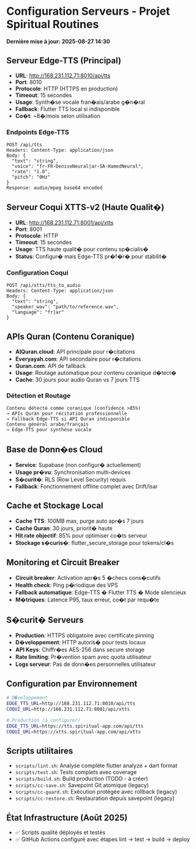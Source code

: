 # Configuration Serveurs - Projet Spiritual Routines

**Dernière mise à jour: 2025-08-27 14:30**

## Serveur Edge-TTS (Principal)
- **URL**: http://168.231.112.71:8010/api/tts
- **Port**: 8010
- **Protocole**: HTTP (HTTPS en production)
- **Timeout**: 15 secondes
- **Usage**: Synth�se vocale fran�ais/arabe g�n�ral
- **Fallback**: Flutter TTS local si indisponible
- **Co�t**: ~8�/mois selon utilisation

### Endpoints Edge-TTS
```
POST /api/tts
Headers: Content-Type: application/json
Body: {
  "text": "string",
  "voice": "fr-FR-DeniseNeural|ar-SA-HamedNeural",
  "rate": "1.0",
  "pitch": "0Hz"
}
Response: audio/mpeg base64 encoded
```

## Serveur Coqui XTTS-v2 (Haute Qualit�)
- **URL**: http://168.231.112.71:8001/api/xtts
- **Port**: 8001
- **Protocole**: HTTP
- **Timeout**: 15 secondes
- **Usage**: TTS haute qualit� pour contenu sp�cialis�
- **Status**: Configur� mais Edge-TTS pr�f�r� pour stabilit�

### Configuration Coqui
```
POST /api/xtts/tts_to_audio
Headers: Content-Type: application/json
Body: {
  "text": "string",
  "speaker_wav": "path/to/reference.wav",
  "language": "fr|ar"
}
```

## APIs Quran (Contenu Coranique)
- **AlQuran.cloud**: API principale pour r�citations
- **Everyayah.com**: API secondaire pour r�citations
- **Quran.com**: API de fallback
- **Usage**: Routage automatique pour contenu coranique d�tect�
- **Cache**: 30 jours pour audio Quran vs 7 jours TTS

### Détection et Routage
```
Contenu détecté comme coranique (confidence >85%)
→ APIs Quran pour récitation professionnelle
→ Fallback Edge-TTS si API Quran indisponible
Contenu général arabe/français
→ Edge-TTS pour synthèse vocale
```

## Base de Donn�es Cloud
- **Service**: Supabase (non configur� actuellement)
- **Usage pr�vu**: Synchronisation multi-devices
- **S�curit�**: RLS (Row Level Security) requis
- **Fallback**: Fonctionnement offline complet avec Drift/Isar

## Cache et Stockage Local
- **Cache TTS**: 100MB max, purge auto apr�s 7 jours
- **Cache Quran**: 30 jours, priorit� haute
- **Hit rate objectif**: 85% pour optimiser co�ts serveur
- **Stockage s�curis�**: flutter_secure_storage pour tokens/cl�s

## Monitoring et Circuit Breaker
- **Circuit breaker**: Activation apr�s 5 �checs cons�cutifs
- **Health check**: Ping p�riodique des VPS
- **Fallback automatique**: Edge-TTS � Flutter TTS � Mode silencieux
- **M�triques**: Latence P95, taux erreur, co�t par requ�te

## S�curit� Serveurs
- **Production**: HTTPS obligatoire avec certificate pinning
- **D�veloppement**: HTTP autoris� pour tests locaux
- **API Keys**: Chiffr�es AES-256 dans secure storage
- **Rate limiting**: Pr�vention spam avec quota utilisateur
- **Logs serveur**: Pas de donn�es personnelles utilisateur

## Configuration par Environnement
```bash
# D�veloppement
EDGE_TTS_URL=http://168.231.112.71:8010/api/tts
COQUI_URL=http://168.231.112.71:8001/api/xtts

# Production (à configurer)
EDGE_TTS_URL=https://tts.spiritual-app.com/api/tts
COQUI_URL=https://xtts.spiritual-app.com/api/xtts
```

## Scripts utilitaires
- `scripts/lint.sh`: Analyse complète flutter analyze + dart format
- `scripts/test.sh`: Tests complets avec coverage
- `scripts/build.sh`: Build production (TODO - à créer)
- `scripts/cc-save.sh`: Savepoint Git atomique (legacy)
- `scripts/cc-guard.sh`: Exécution protégée avec rollback (legacy)
- `scripts/cc-restore.sh`: Restauration depuis savepoint (legacy)

## État Infrastructure (Août 2025)
- ✅ Scripts qualité déployés et testés
- ✅ GitHub Actions configuré avec étapes lint → test → build → deploy